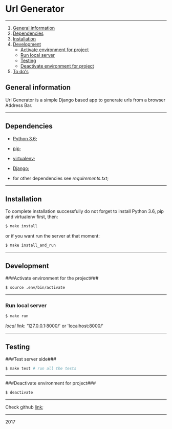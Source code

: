 # Url Generator #
****

1. [General information](#markdown-header-general-information)
2. [Dependencies](#markdown-header-dependencies)
3. [Installation](#markdown-header-installation)
4. [Development](#markdown-header-development)
    - [Activate environment for project](#markdown-header-activate-environment-for-project)
    - [Run local server](#markdown-header-run-local-server)
    - [Testing](#markdown-header-testing)
    - [Deactivate environment for project](#markdown-header-deactivate-environment-for-project)
5. [To do's](#markdown-header-to-do's)

## General information ##
Url Generator is a simple Django based app to generate urls from a browser Address Bar.

****
## Dependencies ##

- [Python 3.6](https://www.python.org);
- [pip](https://pypi.python.org/pypi/pip);
- [virtualenv](http://python-guide.readthedocs.org/en/latest/dev/virtualenvs/#virtualenv);
- [Django](https://www.djangoproject.com/);

- for other dependencies see *requirements.txt*;

****
## Installation ##
To complete installation successfully do not forget to install Python 3.6, pip and virtualenv first, then:

```sh
$ make install

```

or if you want run the server at that moment:

```
$ make install_and_run
```

****
## Development ##
###Activate environment for the project###
```sh
$ source .env/bin/activate
```
****
### Run local server ###
```sh
$ make run
```
*local link*: '127.0.0.1:8000/' or 'localhost:8000/'

****
## Testing ##
###Test server side###
```sh
$ make test # run all the tests
```

****
###Deactivate environment for project###
```sh
$ deactivate
```
****
Check github [link](https://github.com/notfier/url-generator);
****

2017
